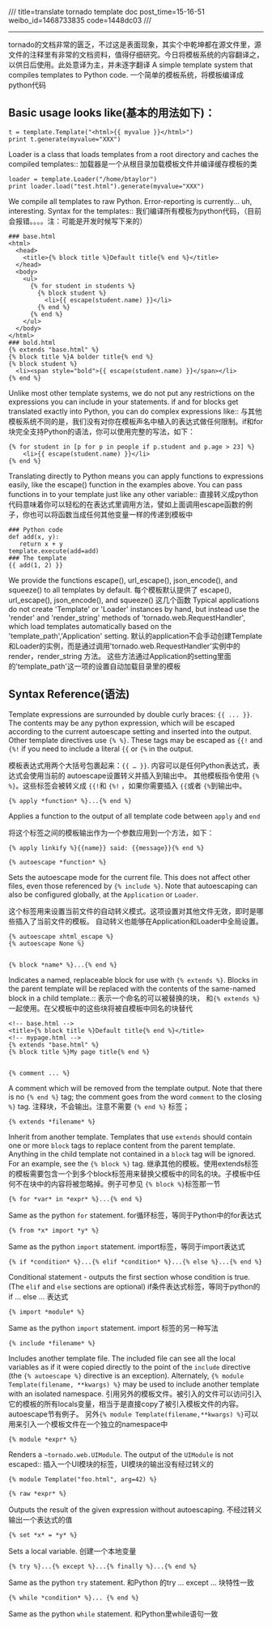 ///
title=translate tornado template doc
post_time=15-16-51
weibo_id=1468733835
code=1448dc03
///

* * *

tornado的文档非常的匮乏，不过这是表面现象，其实个中乾坤都在源文件里，源文件的注释里有非常的文档资料，值得仔细研究。今日将模板系统的内容翻译之，以供日后使用。此处意译为主，并未逐字翻译
A simple template system that compiles templates to Python code.
一个简单的模板系统，将模板编译成python代码

Basic usage looks like(基本的用法如下)：
------------------------------------

    t = template.Template("<html>{{ myvalue }}</html>")
    print t.generate(myvalue="XXX")

Loader is a class that loads templates from a root directory and caches
the compiled templates::
加载器是一个从根目录加载模板文件并编译缓存模板的类

    loader = template.Loader("/home/btaylor")
    print loader.load("test.html").generate(myvalue="XXX")

We compile all templates to raw Python. Error-reporting is currently... uh,
interesting. Syntax for the templates::
我们编译所有模板为python代码，（目前会报错。。。。注：可能是开发时候写下来的）

    ### base.html
    <html>
      <head>
        <title>{% block title %}Default title{% end %}</title>
      </head>
      <body>
        <ul>
          {% for student in students %}
            {% block student %}
              <li>{{ escape(student.name) }}</li>
            {% end %}
          {% end %}
        </ul>
      </body>
    </html>
    ### bold.html
    {% extends "base.html" %}
    {% block title %}A bolder title{% end %}
    {% block student %}
      <li><span style="bold">{{ escape(student.name) }}</span></li>
    {% end %}

Unlike most other template systems, we do not put any restrictions on the
expressions you can include in your statements. if and for blocks get
translated exactly into Python, you can do complex expressions like::
与其他模板系统不同的是，我们没有对你在模板声名中植入的表达式做任何限制。if和for 块完全支持Python的语法，你可以使用完整的写法，如下：

    {% for student in [p for p in people if p.student and p.age > 23] %}
        <li>{{ escape(student.name) }}</li>
    {% end %}

Translating directly to Python means you can apply functions to expressions
easily, like the escape() function in the examples above. You can pass
functions in to your template just like any other variable::
直接转义成python代码意味着你可以轻松的在表达式里调用方法，譬如上面调用escape函数的例子，你也可以将函数当成任何其他变量一样的传递到模板中
   
    ### Python code
    def add(x, y):
       return x + y
    template.execute(add=add)
    ### The template
    {{ add(1, 2) }}

We provide the functions escape(), url_escape(), json_encode(), and squeeze()
to all templates by default.
每个模板默认提供了 escape(), url_escape(), json_encode(), and squeeze() 这几个函数
Typical applications do not create 'Template' or 'Loader' instances by
hand, but instead use the 'render' and 'render_string' methods of
'tornado.web.RequestHandler', which load templates automatically based
on the 'template_path','Application' setting.
默认的application不会手动创建Template和Loader的实例，而是通过调用'tornado.web.RequestHandler'实例中的 render，render_string 方法。
这些方法通过Application的setting里面的'template_path'这一项的设置自动加载目录里的模板

Syntax Reference(语法)
----------------

Template expressions are surrounded by double curly braces: ``{{ ... }}``.
The contents may be any python expression, which will be escaped according
to the current autoescape setting and inserted into the output.  Other
template directives use ``{% %}``.  These tags may be escaped as ``{{!``
and ``{%!`` if you need to include a literal ``{{`` or ``{%`` in the output.

模板表达式用两个大括号包裹起来：``{{ … }}``.
内容可以是任何Python表达式，表达式会使用当前的 autoescape设置转义并插入到输出中。
其他模板指令使用 `{%    %}`。这些标签会被转义成 ``{{!``和 ``{%!`` ，如果你需要插入 ``{{``或者 ``{%``到输出中。

    {% apply *function* %}...{% end %}
 
 Applies a function to the output of all template code between ``apply``
 and ``end``

将这个标签之间的模板输出作为一个参数应用到一个方法，如下：

    {% apply linkify %}{{name}} said: {{message}}{% end %}

    {% autoescape *function* %}

Sets the autoescape mode for the current file.  This does not affect
other files, even those referenced by ``{% include %}``.  Note that
autoescaping can also be configured globally, at the `Application`
or `Loader`.

这个标签用来设置当前文件的自动转义模式。这项设置对其他文件无效，即时是哪些插入了当前文件的模板。
自动转义也能够在Application和Loader中全局设置。
    
    {% autoescape xhtml_escape %}
    {% autoescape None %}


    {% block *name* %}...{% end %}

Indicates a named, replaceable block for use with ``{% extends %}``.
Blocks in the parent template will be replaced with the contents of
the same-named block in a child template.::
表示一个命名的可以被替换的块， 和``{% extends %}``一起使用。在父模板中的这些块将被自模板中同名的块替代
    
    <!-- base.html -->
    <title>{% block title %}Default title{% end %}</title>
    <!-- mypage.html -->
    {% extends "base.html" %}
    {% block title %}My page title{% end %}

    
    {% comment ... %}

A comment which will be removed from the template output.  Note that
there is no ``{% end %}`` tag; the comment goes from the word ``comment``
to the closing ``%}`` tag.
注释块，不会输出。注意不需要 `{% end %}` 标签；


    {% extends *filename* %}

Inherit from another template.  Templates that use ``extends`` should
contain one or more ``block`` tags to replace content from the parent
template.  Anything in the child template not contained in a ``block``
tag will be ignored.  For an example, see the ``{% block %}`` tag.
继承其他的模板。使用extends标签的模板需要包含一个到多个block标签用来替换父模板中的同名的块。子模板中任何不在块中的内容将被忽略掉。例子可参见 ``{% block %}``标签那一节

    {% for *var* in *expr* %}...{% end %}

Same as the python ``for`` statement.
for循环标签，等同于Python中的for表达式

    {% from *x* import *y* %}

Same as the python ``import`` statement.
import标签，等同于import表达式

    {% if *condition* %}...{% elif *condition* %}...{% else %}...{% end %}

Conditional statement - outputs the first section whose condition is
true.  (The ``elif`` and ``else`` sections are optional)
if条件表达式标签，等同于python的if … else … 表达式

    {% import *module* %}

Same as the python ``import`` statement.
import 标签的另一种写法

    {% include *filename* %}

Includes another template file.  The included file can see all the local
variables as if it were copied directly to the point of the ``include``
directive (the ``{% autoescape %}`` directive is an exception).
Alternately, ``{% module Template(filename, **kwargs) %}`` may be used
to include another template with an isolated namespace.
引用另外的模板文件。被引入的文件可以访问引入它的模板的所有locals变量，相当于是直接copy了被引入模板文件的内容。autoescape节有例子。
另外``{% module Template(filename,**kwargs) %}``可以用来引入一个模板文件在一个独立的namespace中

    {% module *expr* %}

Renders a `~tornado.web.UIModule`.  The output of the ``UIModule`` is
not escaped::
插入一个UI模块的标签，UI模块的输出没有经过转义的
    
    {% module Template("foo.html", arg=42) %}

    {% raw *expr* %}

Outputs the result of the given expression without autoescaping.
不经过转义输出一个表达式的值
    
    {% set *x* = *y* %}

Sets a local variable.
创建一个本地变量

    {% try %}...{% except %}...{% finally %}...{% end %}

Same as the python ``try`` statement.
和Python 的try … except …  块特性一致

    {% while *condition* %}... {% end %}

Same as the python ``while`` statement.
和Python里while语句一致